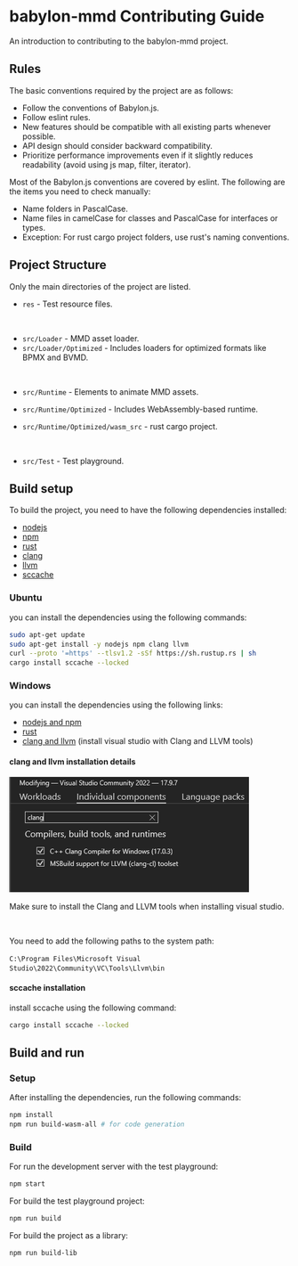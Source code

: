 # babylon-mmd Contributing Guide

An introduction to contributing to the babylon-mmd project.

## Rules

The basic conventions required by the project are as follows:

- Follow the conventions of Babylon.js.
- Follow eslint rules.
- New features should be compatible with all existing parts whenever possible.
- API design should consider backward compatibility.
- Prioritize performance improvements even if it slightly reduces readability (avoid using js map, filter, iterator).

Most of the Babylon.js conventions are covered by eslint. The following are the items you need to check manually:

- Name folders in PascalCase.
- Name files in camelCase for classes and PascalCase for interfaces or types.
- Exception: For rust cargo project folders, use rust's naming conventions.

## Project Structure

Only the main directories of the project are listed.

- `res` - Test resource files.

<br/>

- `src/Loader` - MMD asset loader.
- `src/Loader/Optimized` - Includes loaders for optimized formats like BPMX and BVMD.

<br/>

- `src/Runtime` - Elements to animate MMD assets.
- `src/Runtime/Optimized` - Includes WebAssembly-based runtime.

- `src/Runtime/Optimized/wasm_src` - rust cargo project.

<br/>

- `src/Test` - Test playground.

## Build setup

To build the project, you need to have the following dependencies installed:

- [nodejs](https://nodejs.org/en/)
- [npm](https://www.npmjs.com/)
- [rust](https://www.rust-lang.org/)
- [clang](https://clang.llvm.org/)
- [llvm](https://llvm.org/)
- [sccache](https://github.com/mozilla/sccache)

### Ubuntu

you can install the dependencies using the following commands:

```bash
sudo apt-get update
sudo apt-get install -y nodejs npm clang llvm
curl --proto '=https' --tlsv1.2 -sSf https://sh.rustup.rs | sh
cargo install sccache --locked
```

### Windows

you can install the dependencies using the following links:

- [nodejs and npm](https://nodejs.org/en/)
- [rust](https://www.rust-lang.org/)
- [clang and llvm](https://visualstudio.microsoft.com/vs/) (install visual studio with Clang and LLVM tools)

#### clang and llvm installation details

![vs installer screenshot](docs/static/img/vs_installer_screenshot.png)

Make sure to install the Clang and LLVM tools when installing visual studio.

<br/>

You need to add the following paths to the system path:

`C:\Program Files\Microsoft Visual Studio\2022\Community\VC\Tools\Llvm\bin`

#### sccache installation

install sccache using the following command:

```bash
cargo install sccache --locked
```

## Build and run

### Setup

After installing the dependencies, run the following commands:

```bash
npm install
npm run build-wasm-all # for code generation
```
### Build

For run the development server with the test playground:

```bash
npm start
```

For build the test playground project:

```bash
npm run build
```

For build the project as a library:

```bash
npm run build-lib
```
